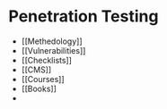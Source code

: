 # Penetration Testing

- [[Methedology]]
- [[Vulnerabilities]]
- [[Checklists]]
- [[CMS]]
- [[Courses]]
- [[Books]]
- 

